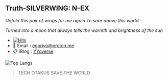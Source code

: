 <h2>Truth-SILVERWING: N-EX </h2>

*Unfold this pair of wings for me again*
*To soar above this world*

*Turned into a moon that always tells the warmth and brightness of the sun*


- [![Hits](https://hits.seeyoufarm.com/api/count/incr/badge.svg?url=https%3A%2F%2Fgithub.com%2FSumalene&count_bg=%23AF95F1&title_bg=%23212020&icon=git.svg&icon_color=%2397E9E2&title=Yoka&edge_flat=false)](https://hits.seeyoufarm.com)
- 📨 Email : egoriyo@proton.me <br>
- 📋 iBlog : <a href="https://sumalene.github.io" target="_blank">YYoverse</a>
<!-- ![Dusai's GitHub stats](https://github-readme-stats-git-masterrstaa-rickstaa.vercel.app/api?username=Sumalene&theme=tokyonight&hide=contribs,prs&show_icons=true)   -->
<!--  [![Top Langs](https://github-readme-stats.vercel.app/api/top-langs/?username=Sumalene&theme=material-palenight)](https://github.com/Sumalene) -->

![Top Langs](https://github-readme-stats.vercel.app/api/top-langs/?username=Sumalene&layout=compact&theme=material-palenight&hide=scss,JupyterNotebook)


> TECH OTAKUS SAVE THE WORLD
  
<!--  ![GitHub stats](https://github.com/Sumalene/Sumalene/assets/124686994/8a6f1a5c-a9e5-4439-aa10-59dbbfc3bd8f)  -->
